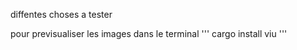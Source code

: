 diffentes choses a tester

pour previsualiser les images dans le terminal
'''
cargo install viu
'''
